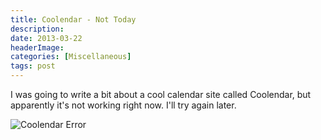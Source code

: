 ```yaml
---
title: Coolendar - Not Today
description: 
date: 2013-03-22
headerImage: 
categories: [Miscellaneous]
tags: post
---
```


I was going to write a bit about a cool calendar site called Coolendar, but apparently it's not working right now. I'll try again later.

![Coolendar Error](/images/2013/coolander-error.png)